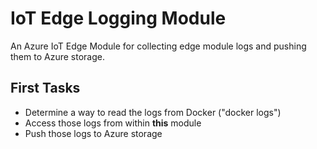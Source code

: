 # IoT Edge Logging Module

An Azure IoT Edge Module for collecting edge module logs and pushing them to Azure storage.

## First Tasks
* Determine a way to read the logs from Docker ("docker logs")
* Access those logs from within **this** module
* Push those logs to Azure storage